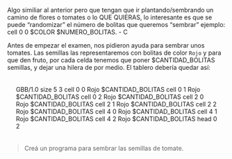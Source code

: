 Algo similiar al anterior pero que tengan que ir plantando/sembrando un camino de flores o tomates o lo QUE QUIERAS, lo interesante es que se puede “randomizar” el número de bolitas que queremos “sembrar” ejemplo:  cell 0 0 $COLOR $NUMERO_BOLITAS. - C

Antes de empezar el examen, nos pidieron ayuda para sembrar unos tomates.
Las semillas las representaremos con bolitas de color `Rojo` y
para que den fruto, por cada celda tenemos que poner $CANTIDAD_BOLITAS semillas, y dejar una hilera de por medio. El tablero debería quedar así:

<div style="padding:20px;"> 
  <gs-board>
        GBB/1.0
        size 5 3
        cell 0 0 Rojo $CANTIDAD_BOLITAS
        cell 0 1 Rojo $CANTIDAD_BOLITAS 
        cell 0 2 Rojo $CANTIDAD_BOLITAS
        cell 2 0 Rojo $CANTIDAD_BOLITAS
        cell 2 1 Rojo $CANTIDAD_BOLITAS
        cell 2 2 Rojo $CANTIDAD_BOLITAS
        cell 4 0 Rojo $CANTIDAD_BOLITAS
        cell 4 1 Rojo $CANTIDAD_BOLITAS
        cell 4 2 Rojo $CANTIDAD_BOLITAS
        head 0 2
  </gs-board>
</div>

> Creá un programa para sembrar las semillas de tomate.
